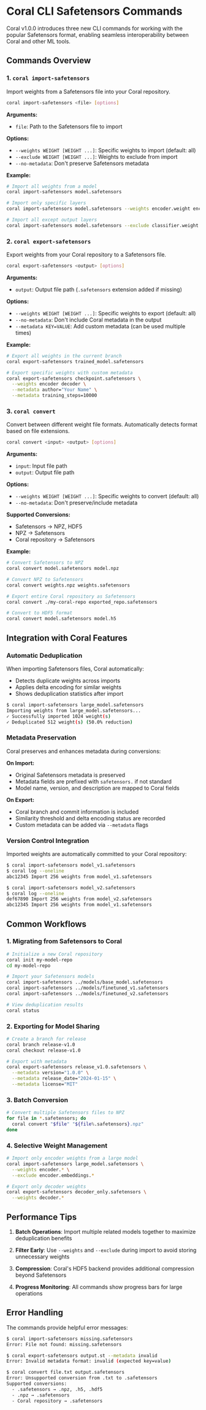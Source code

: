 # Coral CLI Safetensors Commands

Coral v1.0.0 introduces three new CLI commands for working with the popular Safetensors format, enabling seamless interoperability between Coral and other ML tools.

## Commands Overview

### 1. `coral import-safetensors`

Import weights from a Safetensors file into your Coral repository.

```bash
coral import-safetensors <file> [options]
```

**Arguments:**
- `file`: Path to the Safetensors file to import

**Options:**
- `--weights WEIGHT [WEIGHT ...]`: Specific weights to import (default: all)
- `--exclude WEIGHT [WEIGHT ...]`: Weights to exclude from import
- `--no-metadata`: Don't preserve Safetensors metadata

**Example:**
```bash
# Import all weights from a model
coral import-safetensors model.safetensors

# Import only specific layers
coral import-safetensors model.safetensors --weights encoder.weight encoder.bias

# Import all except output layers
coral import-safetensors model.safetensors --exclude classifier.weight classifier.bias
```

### 2. `coral export-safetensors`

Export weights from your Coral repository to a Safetensors file.

```bash
coral export-safetensors <output> [options]
```

**Arguments:**
- `output`: Output file path (`.safetensors` extension added if missing)

**Options:**
- `--weights WEIGHT [WEIGHT ...]`: Specific weights to export (default: all)
- `--no-metadata`: Don't include Coral metadata in the output
- `--metadata KEY=VALUE`: Add custom metadata (can be used multiple times)

**Example:**
```bash
# Export all weights in the current branch
coral export-safetensors trained_model.safetensors

# Export specific weights with custom metadata
coral export-safetensors checkpoint.safetensors \
  --weights encoder decoder \
  --metadata author="Your Name" \
  --metadata training_steps=10000
```

### 3. `coral convert`

Convert between different weight file formats. Automatically detects format based on file extensions.

```bash
coral convert <input> <output> [options]
```

**Arguments:**
- `input`: Input file path
- `output`: Output file path

**Options:**
- `--weights WEIGHT [WEIGHT ...]`: Specific weights to convert (default: all)
- `--no-metadata`: Don't preserve/include metadata

**Supported Conversions:**
- Safetensors → NPZ, HDF5
- NPZ → Safetensors
- Coral repository → Safetensors

**Example:**
```bash
# Convert Safetensors to NPZ
coral convert model.safetensors model.npz

# Convert NPZ to Safetensors
coral convert weights.npz weights.safetensors

# Export entire Coral repository as Safetensors
coral convert ./my-coral-repo exported_repo.safetensors

# Convert to HDF5 format
coral convert model.safetensors model.h5
```

## Integration with Coral Features

### Automatic Deduplication

When importing Safetensors files, Coral automatically:
- Detects duplicate weights across imports
- Applies delta encoding for similar weights
- Shows deduplication statistics after import

```bash
$ coral import-safetensors large_model.safetensors
Importing weights from large_model.safetensors...
✓ Successfully imported 1024 weight(s)
✓ Deduplicated 512 weight(s) (50.0% reduction)
```

### Metadata Preservation

Coral preserves and enhances metadata during conversions:

**On Import:**
- Original Safetensors metadata is preserved
- Metadata fields are prefixed with `safetensors.` if not standard
- Model name, version, and description are mapped to Coral fields

**On Export:**
- Coral branch and commit information is included
- Similarity threshold and delta encoding status are recorded
- Custom metadata can be added via `--metadata` flags

### Version Control Integration

Imported weights are automatically committed to your Coral repository:

```bash
$ coral import-safetensors model_v1.safetensors
$ coral log --oneline
abc12345 Import 256 weights from model_v1.safetensors

$ coral import-safetensors model_v2.safetensors
$ coral log --oneline
def67890 Import 256 weights from model_v2.safetensors
abc12345 Import 256 weights from model_v1.safetensors
```

## Common Workflows

### 1. Migrating from Safetensors to Coral

```bash
# Initialize a new Coral repository
coral init my-model-repo
cd my-model-repo

# Import your Safetensors models
coral import-safetensors ../models/base_model.safetensors
coral import-safetensors ../models/finetuned_v1.safetensors
coral import-safetensors ../models/finetuned_v2.safetensors

# View deduplication results
coral status
```

### 2. Exporting for Model Sharing

```bash
# Create a branch for release
coral branch release-v1.0
coral checkout release-v1.0

# Export with metadata
coral export-safetensors release_v1.0.safetensors \
  --metadata version="1.0.0" \
  --metadata release_date="2024-01-15" \
  --metadata license="MIT"
```

### 3. Batch Conversion

```bash
# Convert multiple Safetensors files to NPZ
for file in *.safetensors; do
  coral convert "$file" "${file%.safetensors}.npz"
done
```

### 4. Selective Weight Management

```bash
# Import only encoder weights from a large model
coral import-safetensors large_model.safetensors \
  --weights encoder.* \
  --exclude encoder.embeddings.*

# Export only decoder weights
coral export-safetensors decoder_only.safetensors \
  --weights decoder.*
```

## Performance Tips

1. **Batch Operations**: Import multiple related models together to maximize deduplication benefits

2. **Filter Early**: Use `--weights` and `--exclude` during import to avoid storing unnecessary weights

3. **Compression**: Coral's HDF5 backend provides additional compression beyond Safetensors

4. **Progress Monitoring**: All commands show progress bars for large operations

## Error Handling

The commands provide helpful error messages:

```bash
$ coral import-safetensors missing.safetensors
Error: File not found: missing.safetensors

$ coral export-safetensors output.st --metadata invalid
Error: Invalid metadata format: invalid (expected key=value)

$ coral convert file.txt output.safetensors
Error: Unsupported conversion from .txt to .safetensors
Supported conversions:
  - .safetensors → .npz, .h5, .hdf5
  - .npz → .safetensors
  - Coral repository → .safetensors
```